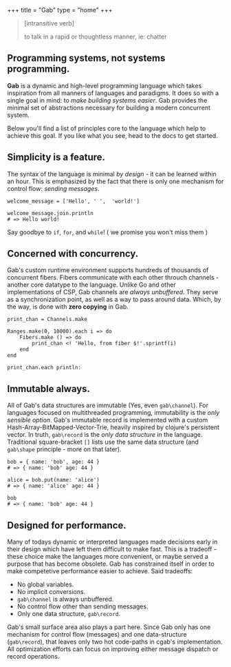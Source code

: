 +++
title = "Gab"
type = "home"
+++
> [intransitive verb]
>
> to talk in a rapid or thoughtless manner, ie: chatter

## Programming systems, not systems programming.
**Gab** is a dynamic and high-level programming language which takes inspiration from all manners of languages and paradigms. 
It does so with a single goal in mind: to *make building systems easier*. Gab provides the minimal set of abstractions necessary for building
a modern concurrent system.

Below you'll find a list of principles core to the language which help to achieve this goal.
If you like what you see, head to the docs to get started. 

## Simplicity is a feature.
The syntax of the language is minimal *by design* - it can be learned within an hour.
This is emphasized by the fact that there is only one mechanism for control flow: *sending messages*.
```gab
welcome_message = ['Hello', ' ',  'world!']

welcome_message.join.println
# => Hello world!
```
Say goodbye to `if`, `for`, and `while`! ( we promise you won't miss them )
## Concerned with concurrency.
Gab's custom runtime environment supports hundreds of thousands of concurrent fibers. Fibers communicate with each other throuch channels - 
another core datatype to the language. Unlike Go and other implementations of CSP, Gab channels are *always unbuffered*. They serve as a synchronization point, as well as a way to pass around data. Which, by the way, is done with **zero copying** in Gab.
```gab
print_chan = Channels.make

Ranges.make(0, 10000).each i => do
    Fibers.make () => do
        print_chan <! 'Hello, from fiber $!'.sprintf(i)
    end
end

print_chan.each println:
```
## Immutable always.
All of Gab's data structures are immutable (Yes, even `gab\channel`). For languages focused on multithreaded programming, immutability is the *only sensible option*.
Gab's immutable record is implemented with a custom Hash-Array-BitMapped-Vector-Trie, heavily inspired by clojure's persistent vector. In truth, `gab\record` is the *only data structure* in the language.
Traditional square-bracket `[]` lists use the same data structure (and `gab\shape` principle - more on that later).
```gab
bob = { name: 'bob', age: 44 }
# => { name: 'bob' age: 44 }

alice = bob.put(name: 'alice')
# => { name: 'alice' age: 44 }

bob
# => { name: 'bob' age: 44 }
```
## Designed for performance.
Many of todays dynamic or interpreted languages made decisions early in their design which have left them difficult to make fast. This is a tradeoff - these choice make the languages more
convenient, or maybe served a purpose that has become obsolete. Gab has constrained itself in order to make competetive performance easier to achieve.
Said tradeoffs:

- No global variables.
- No implicit conversions.
- `gab\channel` is always unbuffered.
- No control flow other than sending messages.
- Only one data structure, `gab\record`.

Gab's small surface area also plays a part here. Since Gab only has one mechanism for control flow (messages) and one data-structure (`gab\record`),  that leaves only two hot code-paths in cgab's implementation.
All optimization efforts can focus on improving either message dispatch or record operations.
